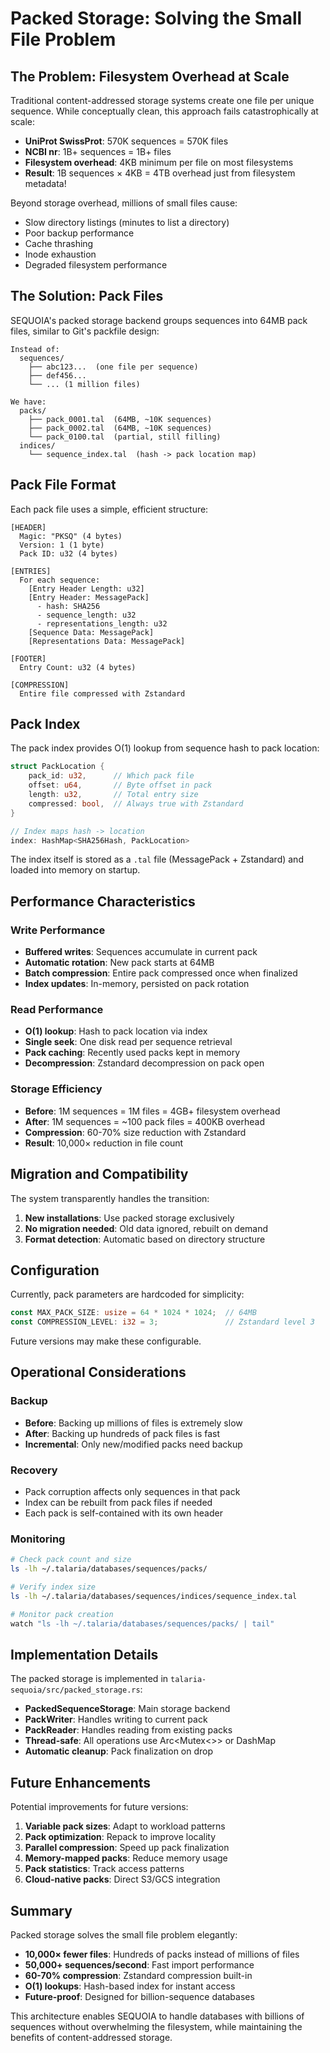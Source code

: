 # Packed Storage: Solving the Small File Problem

## The Problem: Filesystem Overhead at Scale

Traditional content-addressed storage systems create one file per unique sequence. While conceptually clean, this approach fails catastrophically at scale:

- **UniProt SwissProt**: 570K sequences = 570K files
- **NCBI nr**: 1B+ sequences = 1B+ files
- **Filesystem overhead**: 4KB minimum per file on most filesystems
- **Result**: 1B sequences × 4KB = 4TB overhead just from filesystem metadata!

Beyond storage overhead, millions of small files cause:
- Slow directory listings (minutes to list a directory)
- Poor backup performance
- Cache thrashing
- Inode exhaustion
- Degraded filesystem performance

## The Solution: Pack Files

SEQUOIA's packed storage backend groups sequences into 64MB pack files, similar to Git's packfile design:

```
Instead of:
  sequences/
    ├── abc123...  (one file per sequence)
    ├── def456...
    └── ... (1 million files)

We have:
  packs/
    ├── pack_0001.tal  (64MB, ~10K sequences)
    ├── pack_0002.tal  (64MB, ~10K sequences)
    └── pack_0100.tal  (partial, still filling)
  indices/
    └── sequence_index.tal  (hash -> pack location map)
```

## Pack File Format

Each pack file uses a simple, efficient structure:

```
[HEADER]
  Magic: "PKSQ" (4 bytes)
  Version: 1 (1 byte)
  Pack ID: u32 (4 bytes)

[ENTRIES]
  For each sequence:
    [Entry Header Length: u32]
    [Entry Header: MessagePack]
      - hash: SHA256
      - sequence_length: u32
      - representations_length: u32
    [Sequence Data: MessagePack]
    [Representations Data: MessagePack]

[FOOTER]
  Entry Count: u32 (4 bytes)

[COMPRESSION]
  Entire file compressed with Zstandard
```

## Pack Index

The pack index provides O(1) lookup from sequence hash to pack location:

```rust
struct PackLocation {
    pack_id: u32,      // Which pack file
    offset: u64,       // Byte offset in pack
    length: u32,       // Total entry size
    compressed: bool,  // Always true with Zstandard
}

// Index maps hash -> location
index: HashMap<SHA256Hash, PackLocation>
```

The index itself is stored as a `.tal` file (MessagePack + Zstandard) and loaded into memory on startup.

## Performance Characteristics

### Write Performance
- **Buffered writes**: Sequences accumulate in current pack
- **Automatic rotation**: New pack starts at 64MB
- **Batch compression**: Entire pack compressed once when finalized
- **Index updates**: In-memory, persisted on pack rotation

### Read Performance
- **O(1) lookup**: Hash to pack location via index
- **Single seek**: One disk read per sequence retrieval
- **Pack caching**: Recently used packs kept in memory
- **Decompression**: Zstandard decompression on pack open

### Storage Efficiency
- **Before**: 1M sequences = 1M files = 4GB+ filesystem overhead
- **After**: 1M sequences = ~100 pack files = 400KB overhead
- **Compression**: 60-70% size reduction with Zstandard
- **Result**: 10,000× reduction in file count

## Migration and Compatibility

The system transparently handles the transition:

1. **New installations**: Use packed storage exclusively
2. **No migration needed**: Old data ignored, rebuilt on demand
3. **Format detection**: Automatic based on directory structure

## Configuration

Currently, pack parameters are hardcoded for simplicity:

```rust
const MAX_PACK_SIZE: usize = 64 * 1024 * 1024;  // 64MB
const COMPRESSION_LEVEL: i32 = 3;               // Zstandard level 3
```

Future versions may make these configurable.

## Operational Considerations

### Backup
- **Before**: Backing up millions of files is extremely slow
- **After**: Backing up hundreds of pack files is fast
- **Incremental**: Only new/modified packs need backup

### Recovery
- Pack corruption affects only sequences in that pack
- Index can be rebuilt from pack files if needed
- Each pack is self-contained with its own header

### Monitoring
```bash
# Check pack count and size
ls -lh ~/.talaria/databases/sequences/packs/

# Verify index size
ls -lh ~/.talaria/databases/sequences/indices/sequence_index.tal

# Monitor pack creation
watch "ls -lh ~/.talaria/databases/sequences/packs/ | tail"
```

## Implementation Details

The packed storage is implemented in `talaria-sequoia/src/packed_storage.rs`:

- **PackedSequenceStorage**: Main storage backend
- **PackWriter**: Handles writing to current pack
- **PackReader**: Handles reading from existing packs
- **Thread-safe**: All operations use Arc<Mutex<>> or DashMap
- **Automatic cleanup**: Pack finalization on drop

## Future Enhancements

Potential improvements for future versions:

1. **Variable pack sizes**: Adapt to workload patterns
2. **Pack optimization**: Repack to improve locality
3. **Parallel compression**: Speed up pack finalization
4. **Memory-mapped packs**: Reduce memory usage
5. **Pack statistics**: Track access patterns
6. **Cloud-native packs**: Direct S3/GCS integration

## Summary

Packed storage solves the small file problem elegantly:

- **10,000× fewer files**: Hundreds of packs instead of millions of files
- **50,000+ sequences/second**: Fast import performance
- **60-70% compression**: Zstandard compression built-in
- **O(1) lookups**: Hash-based index for instant access
- **Future-proof**: Designed for billion-sequence databases

This architecture enables SEQUOIA to handle databases with billions of sequences without overwhelming the filesystem, while maintaining the benefits of content-addressed storage.